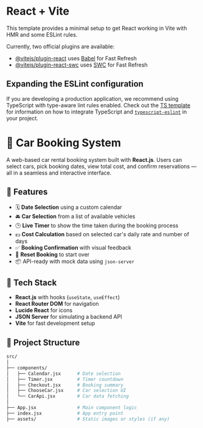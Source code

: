 # React + Vite

This template provides a minimal setup to get React working in Vite with HMR and some ESLint rules.

Currently, two official plugins are available:

- [@vitejs/plugin-react](https://github.com/vitejs/vite-plugin-react/blob/main/packages/plugin-react) uses [Babel](https://babeljs.io/) for Fast Refresh
- [@vitejs/plugin-react-swc](https://github.com/vitejs/vite-plugin-react/blob/main/packages/plugin-react-swc) uses [SWC](https://swc.rs/) for Fast Refresh

## Expanding the ESLint configuration

If you are developing a production application, we recommend using TypeScript with type-aware lint rules enabled. Check out the [TS template](https://github.com/vitejs/vite/tree/main/packages/create-vite/template-react-ts) for information on how to integrate TypeScript and [`typescript-eslint`](https://typescript-eslint.io) in your project.
# 🚗 Car Booking System

A web-based car rental booking system built with **React.js**. Users can select cars, pick booking dates, view total cost, and confirm reservations — all in a seamless and interactive interface.

## 🔧 Features

- 🗓️ **Date Selection** using a custom calendar
- 🚘 **Car Selection** from a list of available vehicles
- 🕒 **Live Timer** to show the time taken during the booking process
- 💵 **Cost Calculation** based on selected car's daily rate and number of days
- ✅ **Booking Confirmation** with visual feedback
- 🔄 **Reset Booking** to start over
- 📦 API-ready with mock data using `json-server`

## 🧩 Tech Stack

- **React.js** with hooks (`useState`, `useEffect`)
- **React Router DOM** for navigation
- **Lucide React** for icons
- **JSON Server** for simulating a backend API
- **Vite** for fast development setup

## 📁 Project Structure

```bash
src/
│
├── components/
│   ├── Calendar.jsx      # Date selection
│   ├── Timer.jsx         # Timer countdown
│   ├── Checkout.jsx      # Booking summary
│   ├── ChooseCar.jsx     # Car selection UI
│   └── CarApi.jsx        # Car data fetching
│
├── App.jsx               # Main component logic
├── index.jsx             # App entry point
├── assets/               # Static images or styles (if any)
